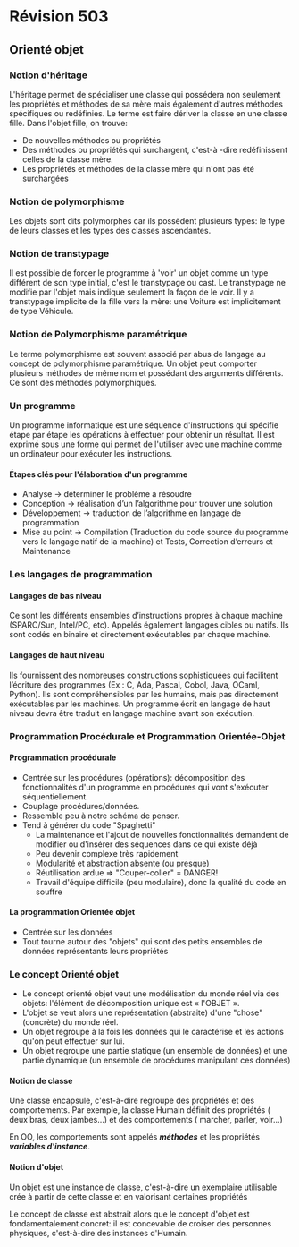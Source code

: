 # Révision 503

## Orienté objet

### Notion d'héritage

L'héritage permet de spécialiser une classe qui possédera non seulement les propriétés et méthodes de sa mère mais également d'autres méthodes spécifiques ou redéfinies.
Le terme est faire dériver la classe en une classe fille. Dans l'objet fille, on trouve:
- De nouvelles méthodes ou propriétés
- Des méthodes ou propriétés qui surchargent, c'est-à -dire redéfinissent celles de la classe mère.
- Les propriétés et méthodes de la classe mère qui n'ont pas été surchargées

### Notion de polymorphisme

Les objets sont dits polymorphes car ils possèdent plusieurs types: le type de leurs classes et les types des classes ascendantes.

### Notion de transtypage

Il est possible de forcer le programme à 'voir' un objet comme un type différent de son type initial, c'est le transtypage ou cast. Le transtypage ne modifie par l'objet mais indique seulement la façon de le voir. Il y a transtypage implicite de la fille vers la mère: une Voiture est implicitement
de type Véhicule.

### Notion de Polymorphisme paramétrique

Le terme polymorphisme est souvent associé par abus de langage au concept de polymorphisme paramétrique. Un objet peut comporter plusieurs méthodes de même nom et possédant des arguments différents. Ce sont des méthodes polymorphiques.

### Un programme 

Un programme informatique est une séquence d'instructions qui spécifie étape par étape les opérations à effectuer pour obtenir un résultat. 
Il est exprimé sous une forme qui permet de l'utiliser avec une machine comme un ordinateur pour exécuter les instructions.

#### Étapes clés pour l'élaboration d'un programme

* Analyse -> déterminer le problème à résoudre 
* Conception -> réalisation d’un l’algorithme pour trouver une solution 
* Développement -> traduction de l’algorithme en langage de programmation
* Mise au point -> Compilation (Traduction du code source du programme 
vers le langage natif de la machine) et Tests, Correction d’erreurs et Maintenance

### Les langages de programmation

#### Langages de bas niveau

Ce sont les différents ensembles d’instructions propres à chaque machine (SPARC/Sun, Intel/PC, etc). Appelés également langages cibles ou natifs. Ils sont codés en binaire et directement exécutables par chaque machine.

#### Langages de haut niveau

Ils fournissent des nombreuses constructions sophistiquées qui facilitent l’écriture des programmes (Ex : C, Ada, Pascal, Cobol, Java, OCaml, Python). Ils sont compréhensibles par les humains, mais pas directement exécutables par les machines. Un programme écrit en langage de haut niveau devra être traduit en langage machine avant son exécution.

### Programmation Procédurale et Programmation Orientée-Objet 

#### Programmation procédurale
- Centrée sur les procédures (opérations): décomposition des fonctionnalités d'un programme en procédures qui vont s'exécuter séquentiellement.
- Couplage procédures/données.
- Ressemble peu à notre schéma de penser.
- Tend à générer du code "Spaghetti"
    - La maintenance et l'ajout de nouvelles fonctionnalités demandent de modifier ou d'insérer des séquences dans ce qui existe déjà
    - Peu devenir complexe très rapidement
    - Modularité et abstraction absente (ou presque)
    - Réutilisation ardue => "Couper-coller" = DANGER!
    - Travail d'équipe difficile (peu modulaire), donc la qualité du code en souffre

#### La programmation Orientée objet
- Centrée sur les données
- Tout tourne autour des "objets" qui sont des petits ensembles de données représentants leurs propriétés

### Le concept Orienté objet

- Le concept orienté objet veut une modélisation du monde réel via des objets: l'élément de décomposition unique est « l'OBJET ». 
- L'objet se veut alors une représentation (abstraite) d'une "chose" (concrète) du monde réel. 
- Un objet regroupe à la fois les données qui le caractérise et les actions qu'on peut effectuer sur lui. 
- Un objet regroupe une partie statique (un ensemble de données) et une partie dynamique (un ensemble de procédures manipulant ces données)

#### Notion de classe

Une classe encapsule, c'est-à-dire regroupe des propriétés et des comportements. Par exemple, la classe Humain définit des propriétés ( deux bras, deux jambes...) et des comportements ( marcher, parler, voir...)

En OO, les comportements sont appelés ***méthodes*** et les
propriétés ***variables d'instance***.

#### Notion d'objet

Un objet est une instance de classe, c'est-à-dire un exemplaire utilisable crée à partir de cette classe et en valorisant certaines propriétés

Le concept de classe est abstrait  alors que le concept d'objet est 
fondamentalement concret: il est concevable de croiser des personnes 
physiques, c'est-à-dire des instances d'Humain.
